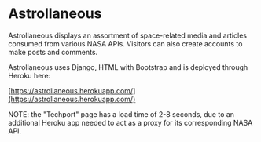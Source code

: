 # Astrollaneous
Astrollaneous displays an assortment of space-related media and articles consumed from various NASA APIs. Visitors can also create accounts to make posts and comments.

Astrollaneous uses Django, HTML with Bootstrap and is deployed through Heroku here:

[https://astrollaneous.herokuapp.com/](https://astrollaneous.herokuapp.com/)

NOTE: the "Techport" page has a load time of 2-8 seconds, due to an additional Heroku app needed to act as a proxy for its corresponding NASA API. 
